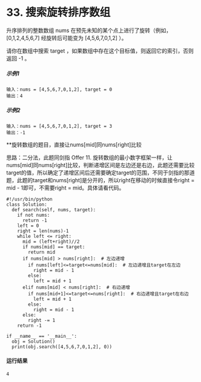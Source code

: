 # 33. 搜索旋转排序数组
升序排列的整数数组 nums 在预先未知的某个点上进行了旋转（例如， [0,1,2,4,5,6,7] 经旋转后可能变为 [4,5,6,7,0,1,2] ）。

请你在数组中搜索 target ，如果数组中存在这个目标值，则返回它的索引，否则返回 -1 。

##### 示例1
    输入：nums = [4,5,6,7,0,1,2], target = 0
    输出：4

##### 示例2
    输入：nums = [4,5,6,7,0,1,2], target = 3
    输出：-1

**旋转数组的题目，直接让nums[mid]同nums[right]比较

思路：二分法，此题同剑指 Offer 11. 旋转数组的最小数字框架一样，让nums[mid]同nums[right]比较，判断递增区间是左边还是右边，此题还需要比较target的值，所以确定了递增区间后还需要确定target的范围，不同于剑指的那道题，此题的target和nums[right]是分开的，所以right在移动的时候直接令right = mid - 1即可，不需要right = mid。具体请看代码。

    #!/usr/bin/python
    class Solution:
      def search(self, nums, target):
        if not nums:
          return -1
        left = 0
        right = len(nums)-1
        while left <= right:
          mid = (left+right)//2
          if nums[mid] == target:
            return mid
          if nums[mid] > nums[right]:  # 左边递增
            if nums[left]<=target<=nums[mid]:  # 左边递增且target在左边
              right = mid - 1
            else:
              left = mid + 1
          elif nums[mid] < nums[right]:  # 右边递增
            if nums[mid+1]<=target<=nums[right]:  # 右边递增且target在右边
              left = mid + 1
            else:
              right = mid - 1
          else:
            right -= 1
        return -1

    if __name__ == '__main__':
      obj = Solution()
      print(obj.search([4,5,6,7,0,1,2], 0))
 
#### 运行结果
    4
